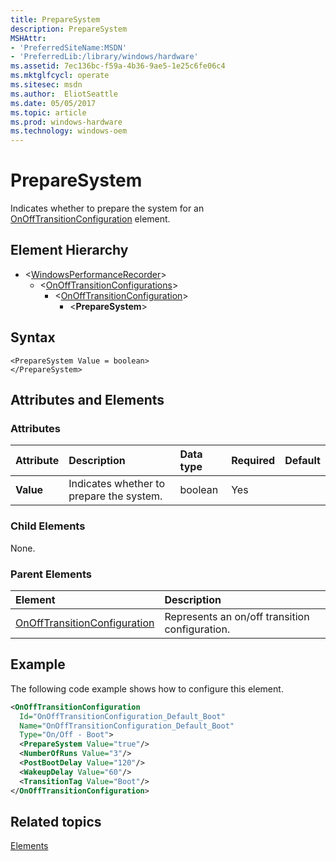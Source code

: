 ```yaml
---
title: PrepareSystem
description: PrepareSystem
MSHAttr:
- 'PreferredSiteName:MSDN'
- 'PreferredLib:/library/windows/hardware'
ms.assetid: 7ec136bc-f59a-4b36-9ae5-1e25c6fe06c4
ms.mktglfcycl: operate
ms.sitesec: msdn
ms.author:  EliotSeattle
ms.date: 05/05/2017
ms.topic: article
ms.prod: windows-hardware
ms.technology: windows-oem
---
```



# PrepareSystem

Indicates whether to prepare the system for an [OnOffTransitionConfiguration](onofftransitionconfiguration.md) element.


## Element Hierarchy

* \<[WindowsPerformanceRecorder](windowsperformancerecorder.md)\>
  * \<[OnOffTransitionConfigurations](onofftransitionconfigurations.md)\>
    * \<[OnOffTransitionConfiguration](onofftransitionconfiguration.md)\>
      * \<**PrepareSystem**\>


## Syntax

```
<PrepareSystem Value = boolean>
</PrepareSystem>
```


## Attributes and Elements


### Attributes

| Attribute | Description                              | Data type | Required | Default |
| :-------- | :--------------------------------------- | :-------- | :------- | :------ |
| **Value** | Indicates whether to prepare the system. | boolean   | Yes      |         |


### Child Elements

None.


### Parent Elements

| Element                                                         | Description                                    |
| :-------------------------------------------------------------- | :--------------------------------------------- |
| [OnOffTransitionConfiguration](onofftransitionconfiguration.md) | Represents an on/off transition configuration. |


## Example

The following code example shows how to configure this element.

```xml
<OnOffTransitionConfiguration
  Id="OnOffTransitionConfiguration_Default_Boot"
  Name="OnOffTransitionConfiguration_Default_Boot"
  Type="On/Off - Boot">
  <PrepareSystem Value="true"/>
  <NumberOfRuns Value="3"/>
  <PostBootDelay Value="120"/>
  <WakeupDelay Value="60"/>
  <TransitionTag Value="Boot"/>
</OnOffTransitionConfiguration>
```


## Related topics

[Elements](elements.md)

